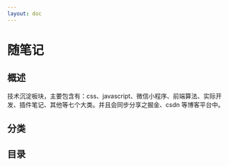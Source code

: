 ```yaml
---
layout: doc
---
```


<script setup>
import { ref, onMounted } from "vue";
import { sidebarBlog } from '../../.vitepress/config/navSidebarBlog.mts'

onMounted(() => {});
</script>

# 随笔记

## 概述

技术沉淀板块，主要包含有：css、javascript、微信小程序、前端算法、实际开发、插件笔记、其他等七个大类。并且会同步分享之掘金、csdn 等博客平台中。

## 分类

## 目录
